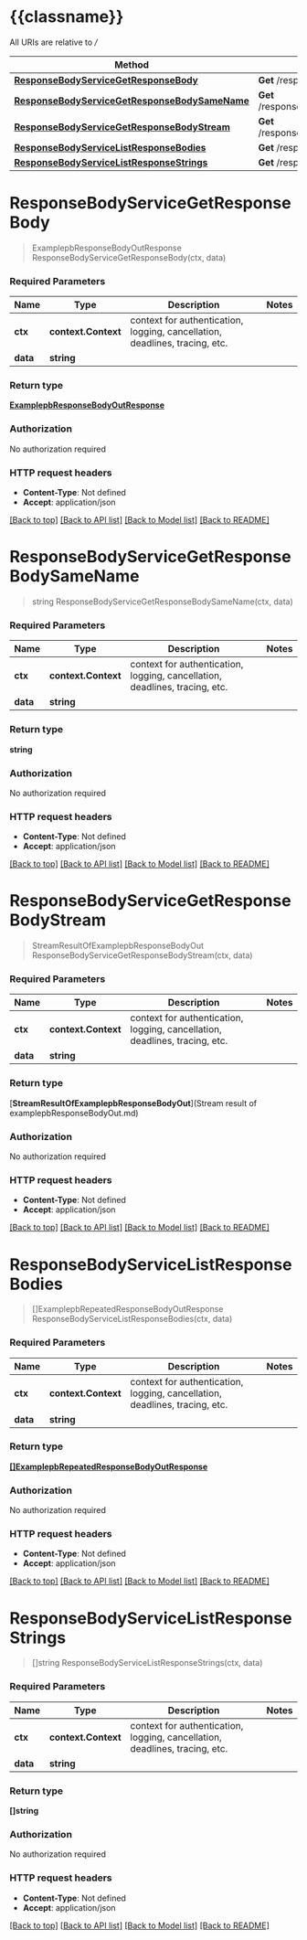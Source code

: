 # {{classname}}

All URIs are relative to */*

Method | HTTP request | Description
------------- | ------------- | -------------
[**ResponseBodyServiceGetResponseBody**](ResponseBodyServiceApi.md#ResponseBodyServiceGetResponseBody) | **Get** /responsebody/{data} | 
[**ResponseBodyServiceGetResponseBodySameName**](ResponseBodyServiceApi.md#ResponseBodyServiceGetResponseBodySameName) | **Get** /responsebody/samename/{data} | 
[**ResponseBodyServiceGetResponseBodyStream**](ResponseBodyServiceApi.md#ResponseBodyServiceGetResponseBodyStream) | **Get** /responsebody/stream/{data} | 
[**ResponseBodyServiceListResponseBodies**](ResponseBodyServiceApi.md#ResponseBodyServiceListResponseBodies) | **Get** /responsebodies/{data} | 
[**ResponseBodyServiceListResponseStrings**](ResponseBodyServiceApi.md#ResponseBodyServiceListResponseStrings) | **Get** /responsestrings/{data} | 

# **ResponseBodyServiceGetResponseBody**
> ExamplepbResponseBodyOutResponse ResponseBodyServiceGetResponseBody(ctx, data)


### Required Parameters

Name | Type | Description  | Notes
------------- | ------------- | ------------- | -------------
 **ctx** | **context.Context** | context for authentication, logging, cancellation, deadlines, tracing, etc.
  **data** | **string**|  | 

### Return type

[**ExamplepbResponseBodyOutResponse**](examplepbResponseBodyOutResponse.md)

### Authorization

No authorization required

### HTTP request headers

 - **Content-Type**: Not defined
 - **Accept**: application/json

[[Back to top]](#) [[Back to API list]](../README.md#documentation-for-api-endpoints) [[Back to Model list]](../README.md#documentation-for-models) [[Back to README]](../README.md)

# **ResponseBodyServiceGetResponseBodySameName**
> string ResponseBodyServiceGetResponseBodySameName(ctx, data)


### Required Parameters

Name | Type | Description  | Notes
------------- | ------------- | ------------- | -------------
 **ctx** | **context.Context** | context for authentication, logging, cancellation, deadlines, tracing, etc.
  **data** | **string**|  | 

### Return type

**string**

### Authorization

No authorization required

### HTTP request headers

 - **Content-Type**: Not defined
 - **Accept**: application/json

[[Back to top]](#) [[Back to API list]](../README.md#documentation-for-api-endpoints) [[Back to Model list]](../README.md#documentation-for-models) [[Back to README]](../README.md)

# **ResponseBodyServiceGetResponseBodyStream**
> StreamResultOfExamplepbResponseBodyOut ResponseBodyServiceGetResponseBodyStream(ctx, data)


### Required Parameters

Name | Type | Description  | Notes
------------- | ------------- | ------------- | -------------
 **ctx** | **context.Context** | context for authentication, logging, cancellation, deadlines, tracing, etc.
  **data** | **string**|  | 

### Return type

[**StreamResultOfExamplepbResponseBodyOut**](Stream result of examplepbResponseBodyOut.md)

### Authorization

No authorization required

### HTTP request headers

 - **Content-Type**: Not defined
 - **Accept**: application/json

[[Back to top]](#) [[Back to API list]](../README.md#documentation-for-api-endpoints) [[Back to Model list]](../README.md#documentation-for-models) [[Back to README]](../README.md)

# **ResponseBodyServiceListResponseBodies**
> []ExamplepbRepeatedResponseBodyOutResponse ResponseBodyServiceListResponseBodies(ctx, data)


### Required Parameters

Name | Type | Description  | Notes
------------- | ------------- | ------------- | -------------
 **ctx** | **context.Context** | context for authentication, logging, cancellation, deadlines, tracing, etc.
  **data** | **string**|  | 

### Return type

[**[]ExamplepbRepeatedResponseBodyOutResponse**](examplepbRepeatedResponseBodyOutResponse.md)

### Authorization

No authorization required

### HTTP request headers

 - **Content-Type**: Not defined
 - **Accept**: application/json

[[Back to top]](#) [[Back to API list]](../README.md#documentation-for-api-endpoints) [[Back to Model list]](../README.md#documentation-for-models) [[Back to README]](../README.md)

# **ResponseBodyServiceListResponseStrings**
> []string ResponseBodyServiceListResponseStrings(ctx, data)


### Required Parameters

Name | Type | Description  | Notes
------------- | ------------- | ------------- | -------------
 **ctx** | **context.Context** | context for authentication, logging, cancellation, deadlines, tracing, etc.
  **data** | **string**|  | 

### Return type

**[]string**

### Authorization

No authorization required

### HTTP request headers

 - **Content-Type**: Not defined
 - **Accept**: application/json

[[Back to top]](#) [[Back to API list]](../README.md#documentation-for-api-endpoints) [[Back to Model list]](../README.md#documentation-for-models) [[Back to README]](../README.md)


